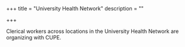 +++
title = "University Health Network"
description = ""

+++

Clerical workers across locations in the University Health Network are organizing with CUPE.
